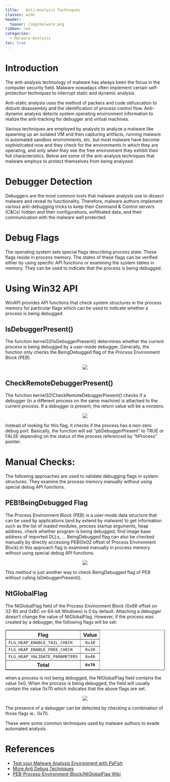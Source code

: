 ```yaml
---
title:   Anti-Analysis Techniques
classes: wide
header:
  teaser: /img/malware.png
ribbon: red
categories:
  - Malware-Analysis
toc: true
---
```


# Introduction
   The anti-analysis technology of malware has always been the focus in the computer security field. 
   Malware nowadays often implement certain self-protection techniques to interrupt static and dynamic analysis. 

   Anti-static analysis uses the method of packers and code obfuscation to disturb disassembly and the identification of process control flow. 
   Anti-dynamic analysis detects system operating environment information to realize the anti-tracking for debugger and virtual machines.

   Various techniques are employed by analysts to analyze a malware like spawning up an isolated VM and then capturing artifacts, running malware in automated sandbox environments, etc. but most malware have become sophisticated now and they check for the environments in which they are operating, and only when they see the free environment they exhibit their full characteristics. Below are some of the anti-analysis techniques that malware employs to protect themselves from being analyzed.

# Debugger Detection
   Debuggers are the most common tools that malware analysts use to dissect malware and reveal its functionality.
   Therefore, malware authors implement various anti-debugging tricks to keep their Command & Control servers (C&Cs) hidden and their configurations, exfiltrated data, and their communication with the malware well protected.

# Debug Flags
   The operating system sets special flags describing process state. These flags reside in process memory. The states of these flags can be verified either by using specific API functions or examining the system tables in memory. They can be used to indicate that the process is being debugged.

# Using Win32 API 
   WinAPI provides API functions that check system structures in the process memory for particular flags which can be used to indicate whether a process is being debugged.
   
## IsDebuggerPresent()
   The function kernel32!IsDebuggerPresent() determines whether the current process is being debugged by a user-mode debugger. Generally, the function only checks the BeingDebugged flag of the Process Environment Block (PEB).
   
<p align="center">
<img src="https://user-images.githubusercontent.com/73170547/144640141-784404af-51b9-4560-9e51-7bd658775774.png">
</p>

## CheckRemoteDebuggerPresent()
   The function kernel32!CheckRemoteDebuggerPresent() checks if a debugger (in a different process on the same machine) is attached to the current process. If a debugger is present, the return value will be a nonzero.
   
<p align="center">
<img src="https://user-images.githubusercontent.com/73170547/144641423-caa94d6e-cd5f-4715-a765-069c0949fb27.png">
</p>

Instead of looking for this flag, it checks if the process has a non-zero debug port. Basically, the function will set “pbDebuggerPresent” to TRUE or FALSE depending on the status of the process referenced by “hProcess” pointer. 

# Manual Checks:
   The following approaches are used to validate debugging flags in system structures. They examine the process memory manually without using special debug API functions.

## PEB!BeingDebugged Flag
   The Process Environment Block (PEB) is a user-mode data structure that can be used by applications (and by extend by malware) to get information such as the list of loaded modules, process startup arguments, heap address, check whether program is being debugged, find image base address of imported DLLs, ...
     BeingDebugged flag can also be checked manually by directly accessing PEB(0x02 offset of Process Environment Block).In this approach flag is examined manually in process memory without using special debug API functions.
     
<p align="center">
<img src="https://user-images.githubusercontent.com/73170547/144640347-2b997918-d9d4-4d33-810c-37caf7965e61.png">
</p>
             
This method is just another way to check BeingDebugged flag of PEB without calling IsDebuggerPresent().

## NtGlobalFlag
   The NtGlobalFlag field of the Process Environment Block (0x68 offset on 32-Bit and 0xBC on 64-bit Windows) is 0 by default. Attaching a debugger doesn’t change the value of NtGlobalFlag. However, if the process was created by a debugger, the following flags will be set:
<p align="center">
<table align="center" border=1>
<tbody><tr>
<th>Flag
</th>
<th>Value
</th></tr>
<tr>
<td><tt>FLG_HEAP_ENABLE_TAIL_CHECK</tt>
</td>
<td align="center"><tt>0x10</tt>
</td></tr>
<tr>
<td><tt>FLG_HEAP_ENABLE_FREE_CHECK</tt>
</td>
<td align="center"><tt>0x20</tt>
</td></tr>
<tr>
<td><tt>FLG_HEAP_VALIDATE_PARAMETERS</tt>
</td>
<td align="center"><tt>0x40</tt>
</td></tr>
<tr>
<th>Total
</th>
<th><tt>0x70</tt>
</th></tr></tbody></table>
</p>
when a process is not being debugged, the NtGlobalFlag field contains the value 0x0. When the process is being debugged, the field will usually contain the value 0x70 which indicates that the above flags are set.
              
<p align="center">
<img src="https://user-images.githubusercontent.com/73170547/144642105-413b265d-f1f6-4fa6-b48e-2bb0c701a35d.png">
</p>
 
The presence of a debugger can be detected by checking a combination of those flags ie.. 0x70.



These were some common techniques used by malware authors to evade automated analysis.

# References

* [Test your Malware Analysis Environment with PaFish](https://github.com/a0rtega/pafish)
* [More Anti Debug Techniques](https://anti-debug.checkpoint.com/techniques/debug-flags.html)
* [PEB-Process-Environment-Block/NtGlobalFlag Wiki](https://www.aldeid.com/wiki/PEB-Process-Environment-Block/NtGlobalFlag)













 



